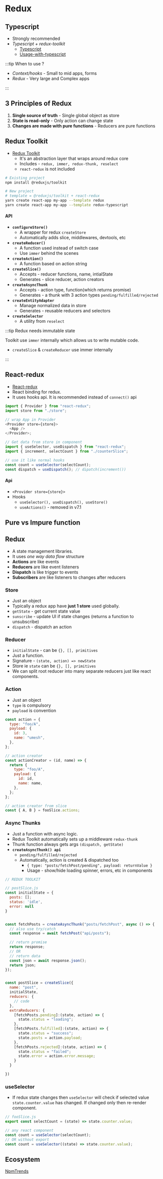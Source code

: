 # Redux

## Typescript

- Strongly recommended
- _Typescript + redux-toolkit_
  - [Typescript](https://redux-toolkit.js.org/tutorials/typescript)
  - [Usage-with-typescript](https://redux-toolkit.js.org/usage/usage-with-typescript)

:::tip When to use ?

- _Context/hooks_ - Small to mid apps, forms
- _Redux_ - Very large and Complex apps

:::

## 3 Principles of Redux

1. **Single source of truth** - Single global object as store
2. **State is read-only** - Only action can change state
3. **Changes are made with pure functions** - Reducers are pure functions

## Redux Toolkit

- [Redux Toolkit](https://github.com/reduxjs/redux-toolkit)
  - It's an abstraction layer that wraps around redux core
  - Includes - `redux, immer, redux-thunk, reselect`
  - `react-redux` is not included

```sh
# Existing project
npm install @reduxjs/toolkit

# New project
# template = @reduxjs/toolkit + react-redux
yarn create react-app my-app --template redux
yarn create react-app my-app --template redux-typescript
```

#### API

- **`configureStore()`**
  - A wrapper for redux `createStore`
  - Automatically adds slice, middlewares, devtools, etc
- **`createReducer()`**
  - A function used instead of switch case
  - Use `immer` behind the scenes
- **`createAction()`**
  - A function based on action string
- **`createSlice()`**
  - Accepts - reducer functions, name, intialState
  - Generates - slice reducer, action creators
- **`createAsyncThunk`**
  - Accepts - action type, function(which returns promise)
  - Generates - a thunk with 3 action types `pending/fulfilled/rejected`
- **`createEntityAdapter`**
  - Manage normalized data in store
  - Generates - reusable reducers and selectors
- **`createSelector`**
  - A utility from `reselect`

:::tip Redux needs immutable state

Toolkit use `immer` internally which allows us to write mutable code.

- `createSlice` & `createReducer` use immer internally

:::

## React-redux

- [React-redux](https://react-redux.js.org/)
- React binding for redux.
- It uses hooks api. It is recommended instead of `connect()` api

```js
import { Provider } from "react-redux";
import store from "./store";

// wrap App in Provider
<Provider store={store}>
  <App />
</Provider>;
```

```js
// Get data from store in component
import { useSelector, useDispatch } from "react-redux";
import { increment, selectCount } from "./counterSlice";

// use it like normal hooks
const count = useSelector(selectCount);
const dispatch = useDispatch(); // dipatch(increment())
```

#### Api

- `<Provider store={store}>`
- Hooks
  - `useSelector(), useDispatch(), useStore()`
  - `useActions()` - removed in v7.1

## Pure vs Impure function

<vc-table>
<template v-slot:cola>

```js
// PURE

// return value depends purely on passed arguments.
function square(x) {
  return x * x;
}
// never modify but returns new state
function squareAll(list) {
  return list.map((x) => x * x);
}
```

</template>
<template v-slot:colb>

```js
// IMPURE

// return value depends on sideeffects too
function square(x) {
  callMyDB(x);
  return x * x;
}
// modify state
function squareAll(list) {
  for (let i = 0; i < list.length; i++) {
    list[i] = square(list[i]);
  }
}
```

</template>
</vc-table>

## Redux

- A state management libraries.
- It uses _one way data flow_ structure
- **Actions** are like events
- **Reducers** are like event listeners
- **Dispatch** is like trigger to events
- **Subscribers** are like listeners to changes after reducers

### Store

- Just an object
- Typically a redux app have **just 1 store** used globally.
- `getState` - get current state value
- `sunscribe` - update UI if state changes (returns a function to unsubscribe)
- `dispatch` - dispatch an action

<vc-table>
<template v-slot:cola>

```js
// CORE REDUX
import { createStore } from "redux";
import fooReducer from "./fooReducer";

let store = createStore(fooReducer);

store.getState();
store.subscribe(() => {
  console.log(store.getState());
});
store.dispatch({ type: "foo/A", payload: data });
```

</template>
<template v-slot:colb>

```js
// REDUX TOOLKIT
import { configureStore } from "@reduxjs/toolkit";
import fooSlice, { A } from "./fooSlice";

const store = configureStore({
  reducer: fooSlice.reducer,
  // OR
  reducer: {
    foo: fooSlice.reducer, // state.foo
    bar: barSlice.reducer, // state.bar
  },
});

store.getState();
store.subscribe(() => {
  console.log(store.getState());
});
store.dispatch(A()); // action function
```

</template>
</vc-table>

### Reducer

- `initialState` - can be `{}, [], primitives`
- Just a function.
- Signature - `(state, action) => newState`
- Store ie `state` can be `{}, [], primitives`
- We can split root reducer into many separate reducers just like react components.

<vc-table>
<template v-slot:cola>

```js
// CORE REDUX

const initialState = { value: 0 };
function fooReducer(state = initialState, action) {
  switch (action.type) {
    case "foo/A":
      // Mutation not allowed
      return { value: state.value + 1 };

    case "foo/B":
      // code
      return newState;

    default:
      return state;
  }
}
```

</template>
<template v-slot:colb>

```js
// REDUX TOOLKIT
import { createSlice } from "@reduxjs/toolkit";

const initialState = { value: 0 };
const fooSlice = createSlice({
  name: "foo",
  initialState,
  reducers: {
    A: (state) => {
      // Mutation allowed (immer)
      state.value += 1;
      // return state; // not needed
    },
    B: (state, action) => {
      // code
    },
  },
});

const fooReducer = fooSlice.reducer;
const { A, B } = fooSlice.actions;
const selectCount = (state) => state.foo.value;

export { fooReducer, A, B, selectCount };
```

</template>
</vc-table>

### Action

- Just an object
- `type` is compulsory
- `payload` is convention

```js
const action = {
  type: "foo/A",
  payload: {
    id: 3,
    name: "umesh",
  },
};

// action creator
const actionCreator = (id, name) => {
  return {
    type: "foo/A",
    payload: {
      id: id,
      name: name,
    },
  };
};

// action creator from slice
const { A, B } = fooSlice.actions;
```

### Async Thunks

- Just a function with async logic.
- Redux Toolkit automatically sets up a middleware `redux-thunk`
- Thunk function always gets args `(dispatch, getState)`
- **`createAsyncThunk() api`**
  - `pending/fulfilled/rejected`
  - Automatically, action is created & dispatched too
    - `{ type: "posts/fetchPost/pending", payload: returnValue }`
    - Usage - show/hide loading spinner, errors, etc in components

```js
// REDUX TOOLKIT

// postSlice.js
const initialState = {
  posts: [];
  status: 'idle',
  error: null
}


const fetchPosts = createAsyncThunk("posts/fetchPost", async () => {
  // also use try/catch
  const response = await fetchPost("api/posts");

  // return promise
  return response;
  // OR
  // return data
  const json = await response.json();
  return json;
});


const postSlice = createSlice({
  name: "post",
  initialState,
  reducers: {
    // code
  },
  extraReducers: {
    [fetchPosts.pending]:(state, action) => {
      state.status = "loading";
    },
    [fetchPosts.fulfilled]:(state, action) => {
      state.status = "success";
      state.posts = action.payload;
    },
    [fetchPosts.rejected]:(state, action) => {
      state.status = "failed";
      state.error = action.error.message;
    }
  }

})

```

### useSelector

- If redux state changes then `useSelector` will check if selected value `state.counter.value` has changed. If changed only then re-render component.

```js
// fooSlice.js
export const selectCount = (state) => state.counter.value;

// any react component
const count = useSelector(selectCount);
// OR without export
const count = useSelector((state) => state.counter.value);
```

## Ecosystem

[NpmTrends](https://www.npmtrends.com/@redux-offline/redux-offline-vs-connected-react-router-vs-immer-vs-normalizr-vs-redux-api-middleware-vs-redux-batched-actions-vs-redux-form-vs-redux-observable-vs-redux-saga-vs-redux-saga-test-plan-vs-redux-thunk-vs-redux-undo-vs-redux-watch-vs-reselect-vs-selectorator-vs-react-redux)
